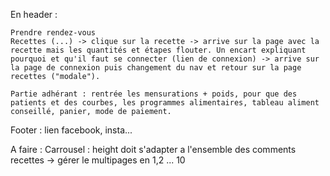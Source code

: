En header :

    Prendre rendez-vous
    Recettes (...) -> clique sur la recette -> arrive sur la page avec la recette mais les quantités et étapes flouter. Un encart expliquant pourquoi et qu'il faut se connecter (lien de connexion) -> arrive sur la page de connexion puis changement du nav et retour sur la page recettes ("modale").

    Partie adhérant : rentrée les mensurations + poids, pour que des patients et des courbes, les programmes alimentaires, tableau aliment conseillé, panier, mode de paiement.

Footer : 
 lien facebook, insta...


 A faire : 
 Carrousel : height doit s'adapter a l'ensemble des comments
 recettes -> gérer le multipages en 1,2 ... 10